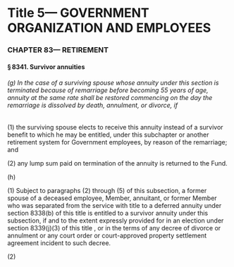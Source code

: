 
# Title 5— GOVERNMENT ORGANIZATION AND EMPLOYEES
### CHAPTER 83— RETIREMENT
#### § 8341. Survivor annuities
###### (g) In the case of a surviving spouse whose annuity under this section is terminated because of remarriage before becoming 55 years of age, annuity at the same rate shall be restored commencing on the day the remarriage is dissolved by death, annulment, or divorce, if

(1) the surviving spouse elects to receive this annuity instead of a survivor benefit to which he may be entitled, under this subchapter or another retirement system for Government employees, by reason of the remarriage; and

(2) any lump sum paid on termination of the annuity is returned to the Fund.

(h)

(1) Subject to paragraphs (2) through (5) of this subsection, a former spouse of a deceased employee, Member, annuitant, or former Member who was separated from the service with title to a deferred annuity under section 8338(b) of this title is entitled to a survivor annuity under this subsection, if and to the extent expressly provided for in an election under section 8339(j)(3) of this title , or in the terms of any decree of divorce or annulment or any court order or court-approved property settlement agreement incident to such decree.

(2)
